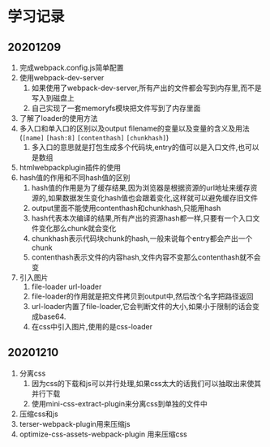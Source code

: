 # 学习记录
## 20201209
1. 完成webpack.config.js简单配置
2. 使用webpack-dev-server
   1. 如果使用了webpack-dev-server,所有产出的文件都会写到内存里,而不是写入到磁盘上
   2. 自己实现了一套memoryfs模块把文件写到了内存里面
3. 了解了loader的使用方法
4. 多入口和单入口的区别以及output filename的变量以及变量的含义及用法(`[name]` `[hash:8]` `[contenthash]` `[chunkhash]`)
   1. 多入口的意思就是打包生成多个代码块,entry的值可以是入口文件,也可以是数组
5. htmlwebpackplugin插件的使用
6. hash值的作用和不同hash值的区别
   1. hash值的作用是为了缓存结果,因为浏览器是根据资源的url地址来缓存资源的,如果数据发生变化hash值也会跟着变化,这样就可以避免缓存旧文件
   2. output里面不能使用contenthash和chunkhash,只能用hash
   3. hash代表本次编译的结果,所有产出的资源hash都一样,只要有一个入口文件变化那么chunk就会变化
   4. chunkhash表示代码块chunk的hash,一般来说每个entry都会产出一个chunk
   5. contenthash表示文件的内容hash,文件内容不变那么contenthash就不会变
7. 引入图片
   1. file-loader url-loader
   2. file-loader的作用就是把文件拷贝到output中,然后改个名字把路径返回
   3. url-loader内置了file-loader,它会判断文件的大小,如果小于限制的话会变成base64.
   4. 在css中引入图片,使用的是css-loader

## 20201210
1. 分离css
   1. 因为css的下载和js可以并行处理,如果css太大的话我们可以抽取出来使其并行下载
   2. 使用mini-css-extract-plugin来分离css到单独的文件中
2.  压缩css和js
   3. terser-webpack-plugin用来压缩js
   4. optimize-css-assets-webpack-plugin 用来压缩css